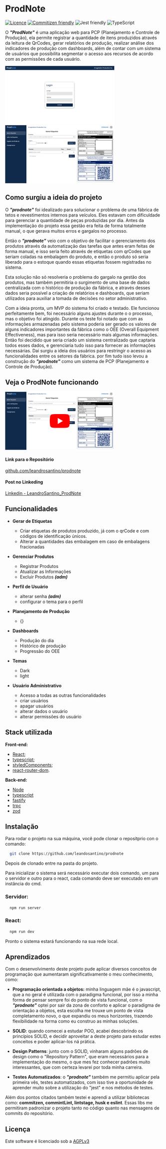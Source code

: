 # ProdNote

[![Licence](https://img.shields.io/badge/license-AGPLv3-green.svg?style=flat)](https://choosealicense.com/licenses/agpl-3.0/)
[![Commitizen friendly](https://img.shields.io/badge/commitizen-friendly-green.svg?style=flat)](http://commitizen.github.io/cz-cli/)
![Jest friendly](https://img.shields.io/badge/tested%20with-JEST-brightgreen.svg?style=flat&logo=jest)
![TypeScript](https://img.shields.io/badge/Made%20with-typescript-%23007ACC.svg?style=flat&logo=typescript)

O _**"ProdNote"**_ é uma aplicação web para PCP (Planejamento e Controle de Produção), ela permite registrar a quantidade de itens produzidos através da leitura de QrCodes, gerar relatórios de produção, realizar análise dos indicadores de produção com dashboards, além de contar com um sistema de usuários que possibilita segmentar o acesso aos recursos de acordo com as permissões de cada usuário.

![image2](https://raw.githubusercontent.com/leandrosantino/prodnote/master/docs/image2.PNG)
![image1](https://raw.githubusercontent.com/leandrosantino/prodnote/master/docs/image1.PNG)

## Como surgiu a ideia do projeto

O ***"prodnote"*** foi idealizado para solucionar o problema de uma fábrica de tetos e revestimentos internos para veículos. Eles estavam com dificuldade para gerenciar a quantidade de peças produzidas por dia. Antes da implementação do projeto essa gestão era feita de forma totalmente manual, o que gerava muitos erros e gargalos no processo.

Então o ***"prodnote"*** veio com o objetivo de facilitar o gerenciamento dos produtos através da automatização das tarefas que antes eram feitas de forma manual, e isso seria feito através de etiquetas com qrCodes que seriam coladas na embalagem do produto, e então o produto só seria liberado para o estoque quando essas etiquetas fossem registradas no sistema.

Esta solução não só resolveria o problema do gargalo na gestão dos produtos, mas também permitiria o surgimento de uma base de dados centralizada com o histórico de produção da fábrica, e através desses dados seria possível a criação de relatórios e dashboards, que seriam utilizados para auxiliar a tomada de decisões no setor administrativo.

Com a ideia pronta, um MVP do sistema foi criado e testado. Ele funcionou perfeitamente bem, foi necessário alguns ajustes durante o o processo, mas o objetivo foi atingido. Durante os teste foi notado que com as informações armazenadas pelo sistema poderia ser gerado os valores de alguns indicadores importantes da fábrica como o OEE (Overall Equipment Effectiveness), mas para isso seria necessário mais algumas informações. Então foi decidido que seria criado um sistema centralizado que captaria todos esses dados, e gerenciaria tudo isso para fornecer as informações necessárias. Dai surgiu a ideia dos usuários para restringir o acesso as funcionalidades entre os setores da fábrica. por fim tudo isso levou a construção do ***"prodnote"*** como um sistema de PCP (Planejamento e Controle de Produção).

## Veja o ProdNote funcionando
[![tamb](https://raw.githubusercontent.com/leandrosantino/prodnote/master/docs/tamb.png)](https://youtu.be/3Mqvd27UoYM)

#### Link para o Repositório

[github.com/leandrosantino/prodnote](https://github.com/leandrosantino/prodnote)

#### Post no Linkeding

[Linkedin - LeandroSantino_ProdNote]()

## Funcionalidades

- **Gerar de Etiquetas**
  * Criar etiquetas de produtos produzido, já com o qrCode e com códigos de identificação únicos.
  * Alterar a quantidades das embalagem em caso de embalagens fracionadas

- **Gerenciar Produtos**
  * Registrar Produtos
  * Atualizar as Informações
  * Excluir Produtos ***(adm)***

- **Perfil de Usuário**
  * alterar senha ***(adm)***
  * configurar o tema para o perfil

- **Planejamento de Produção**
  * {}

- **Dashboards**
  * Produção do dia
  * Histórico de produção
  * Progressão do OEE

- **Temas**
  * Dark
  * light

- **Usuário Administrativo**
  * Acesso a todas as outras funcionalidades
  * criar usuários
  * apagar usuários
  * alterar dados o usuário
  * alterar permissões do usuário

## Stack utilizada

**Front-end:**
  - [React](https://react.dev/);
  - [typescript](https://www.typescriptlang.org/);
  - [styledComponents](https://styled-components.com/);
  - [react-router-dom](https://reactrouter.com/en/main).

**Back-end:**
  - [Node](https://nodejs.org/en)
  - [typescript](https://www.typescriptlang.org/)
  - [fastify](https://www.fastify.io/)
  - [trpc](https://trpc.io/)
  - [zod](https://zod.dev/)


## Instalação

Para rodar o projeto na sua máquina, você pode clonar o repositprio con o comando:

```bash
  git clone https://github.com/leandosantino/prodnote
```
Depois de clonado entre na pasta do projeto.

Para inicializar o sistema será necessário executar dois comando, um para o servidor e outro para o react, cada comando deve ser executado em um instância do cmd.

### Servidor:

```bash
  npm run server
```
### React:

```bash
  npm run dev
```
Pronto o sistema estará funcionando na sua rede local.

## Aprendizados

Com o desenvolvimento deste projeto pude aplicar diversos conceitos de programação que aumentaram significativamente o meu conhecimento, como:

- **Programação orientada a objetos:** minha linguagem mãe é o javascript, que a no geral é utilizada com o paradigma funcional, por isso a minha forma de pensar sempre foi do ponto de vista funcional, com o ***"prodnote"*** optei por sair da zona de conforto e aplicar o paradigma de orientação a objetos, esta escolha me trouxe um ponto de vista completamento novo, o que expandiu os meus horizontes, trazendo flexibilidade na forma como eu construo as minhas soluções.

- **SOLID**: quando comecei a estudar POO, acabei descobrindo os princípios SOLID, e decidir aproveitar a deste projeto para estudar estes conceitos e poder aplicar-los ná prática.

- **Design Patterns**: junto com o SOLID, vinharam alguns padrões de design como o "Repository Pattern", que eram necessários para a implementação do mesmo, o que mes fez conhecer padrões muito interessantes, que com certeza levarei por toda minha carreira.

- **Testes Automatizados**: o ***"prodnote"*** também me permitiu aplicar pela primeira vês, testes automatizados, com isso tive a oportunidade de aprender muito sobre a utilização do "jest" e nos métodos de testes.

Além dos pontos citados também testei e aprendi a utilizar bibliotecas como: **commitzen, commintLint, lintstage, husk e eslint**. Essas libs me permitiram padronizar o projeto tanto no código quanto nas mensagens de commits do repositório.

## Licença

Este software é licenciado sob a [AGPLv3](https://github.com/leandrosantino/prodnote/blob/master/LICENSE)
